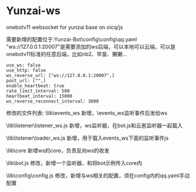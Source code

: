 # Yunzai-ws
onebotv11 websocket for yunzai base on oicq/js

需要新增的配置位于:Yunzai-Bot\config\config\qq.yaml
"ws://127.0.0.1:20007"是需要添加的ws后端，可以本地可以云端，可以是onebotv11标准的任意后端，比如nb2、早苗、獭獭...
```
use_ws: false
use_http: false
ws_reverse_url: ["ws://127.0.0.1:20007",]
post_url: ["",]
enable_heartbeat: true
rate_limit_interval: 500
heartbeat_interval: 15000
ws_reverse_reconnect_interval: 3000
```
修改的文件列表:
\lib\events_ws 
新增，\events_ws监听事件后发给ws

\lib\listener\listener_ws.js 
新增，ws监听器，在bot.js和云崽监听器一起载入

\lib\listener\loader_ws.js 
新增，用于载入events_ws下面的监听事件js

\lib\core 
新增ws的core，负责反向ws的收发

\lib\bot.js 
修改，新增一个监听器，和将bot示例传入core内

\lib\config\config.js 
修改，新增与ws相关的配置，须在config内的qq.yaml手动配置
